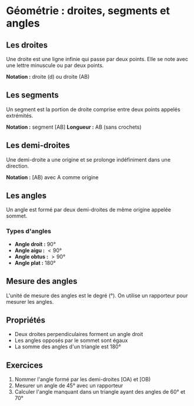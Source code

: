 # Géométrie : droites, segments et angles

## Les droites
Une droite est une ligne infinie qui passe par deux points. Elle se note avec une lettre minuscule ou par deux points.

**Notation :** droite (d) ou droite (AB)

## Les segments
Un segment est la portion de droite comprise entre deux points appelés extrémités.

**Notation :** segment [AB]
**Longueur :** AB (sans crochets)

## Les demi-droites
Une demi-droite a une origine et se prolonge indéfiniment dans une direction.

**Notation :** [AB) avec A comme origine

## Les angles
Un angle est formé par deux demi-droites de même origine appelée sommet.

### Types d'angles
- **Angle droit :** $90°$
- **Angle aigu :** $< 90°$
- **Angle obtus :** $> 90°$
- **Angle plat :** $180°$

## Mesure des angles
L'unité de mesure des angles est le degré (°).
On utilise un rapporteur pour mesurer les angles.

## Propriétés
- Deux droites perpendiculaires forment un angle droit
- Les angles opposés par le sommet sont égaux
- La somme des angles d'un triangle est $180°$

## Exercices
1. Nommer l'angle formé par les demi-droites [OA) et [OB)
2. Mesurer un angle de 45° avec un rapporteur
3. Calculer l'angle manquant dans un triangle ayant des angles de $60°$ et $70°$
